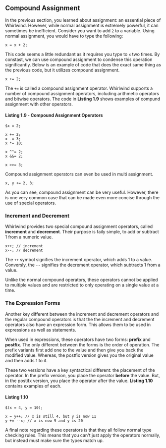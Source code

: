 ## Compound Assignment

In the previous section, you learned about assignment: an essential
piece of Whirlwind.
However, while normal assignment is extremely powerful, it can sometimes
be inefficient.  Consider you want to add `2` to a variable. Using
normal assignment, you would have to type the following:

    x = x + 2;

This code seems a little redundant as it requires you type to
`x` two times.  By constast, we can use compound assignment to
condense this operation significantly.  Below is an example of
code that does the exact same thing as the previous code, but it
utilizes compound assignment.

    x += 2;

The `+=` is called a compound assignment operator.  Whirlwind supports
a number of compound assignment operators, including arithmetic operators
and bitwise operators. The code in **Listing 1.9** shows examples
of compund assignment with other operators.

#### Listing 1.9 - Compound Assignment Operators

    $x = 2;

    x += 2;
    x -= 3;
    x *= 10;

    x ^^= 2;
    x &&= 2;

    x >>= 3;

Compound assignment operators can even be used in
multi assignment.

    x, y += 2, 3;

As you can see, compound assignment can be very useful.
However, there is one very common case that can be made
even more concise through the use of special operators.

### Increment and Decrement

Whirlwind provides two special compound assignment operators, called
**increment** and **decrement**. Their purpose is faily simple,
to add or subtract 1 from a numeric value.

    x++; // increment
    x--; // decrement

The `++` symbol signifies the increment operator, which adds 1 to a value.
Conversly, the `--` signifies the decrement operator, which subtracts 1 from
a value. 

Unlike the normal compound operators, these operators cannot be applied to
multiple values and are restricted to only operating on a single value at a time.

### The Expression Forms

Another key different between the increment and decrement operators
and the regular compound operators is that the the increment and decrement
operators also have an expression form.  This allows them to be used in expressions
as well as statements. 

When used in expressions, these operators have two forms: **prefix** and **postfix**.
The only different between the forms is the order of operation. The prefix
variants first add one to the value and then give you back the modified value.
Whereas, the postfix version gives you the original value and then adds
1 to it.

These two versions have a key syntactical different: the placement of the operator.
In the prefix version, you place the operator **before** the value.  But, in the
postifx version, you place the operator after the value.  **Listing 1.10** contains examples
of each.

#### Listing 1.10

    $(x = 4, y = 10);

    x = y++; // x is still 4, but y is now 11
    y += --x; // x is now 9 and y is 20

A final note regarding these operators is that they all follow normal
type checking rules. This means that you can't just apply the operators
normally, but instead must make sure the types match up.
